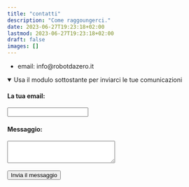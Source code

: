 ```yaml
---
title: "contatti"
description: "Come raggoungerci."
date: 2023-06-27T19:23:18+02:00
lastmod: 2023-06-27T19:23:18+02:00
draft: false
images: []
---
```




<ul>
<li>email: info@robotdazero.it</li>
</ul>

<details open="">
  <summary>Usa il modulo sottostante per inviarci le tue comunicazioni
</summary>
<form action="https://formspree.io/f/xyybpbln" method="POST">
<input type="hidden" name="_language" value="it"/>
  <label>
    <h4>La tua email:</h4>
    <input type="email" name="email">
  </label>
  <br>
  <label>
    <h4>Messaggio:</h4>
    <textarea cols="28" rows="3"  name="message"></textarea>
  </label>
  <br>
  <br>
  <button class="btn btn-primary btn-lg px-4 mb-2" type="submit">Invia il messaggio</button>
</form>
</details>
